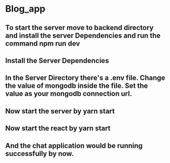 # Blog_app

## To start the server move to backend directory and install the server Dependencies and run the command <b>npm run dev <b/>
## Install the Server Dependencies
## In the Server Directory there's a .env file. Change the value of mongodb inside the file. Set the value as your mongodb connection url.
## Now start the server by yarn start
## Now start the react by yarn start
## And the chat application would be running successfully by now.

